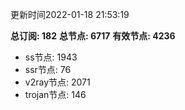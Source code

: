 更新时间2022-01-18 21:53:19

**总订阅: 182**
**总节点: 6717**
**有效节点: 4236**
- ss节点: 1943
- ssr节点: 76
- v2ray节点: 2071
- trojan节点: 146
